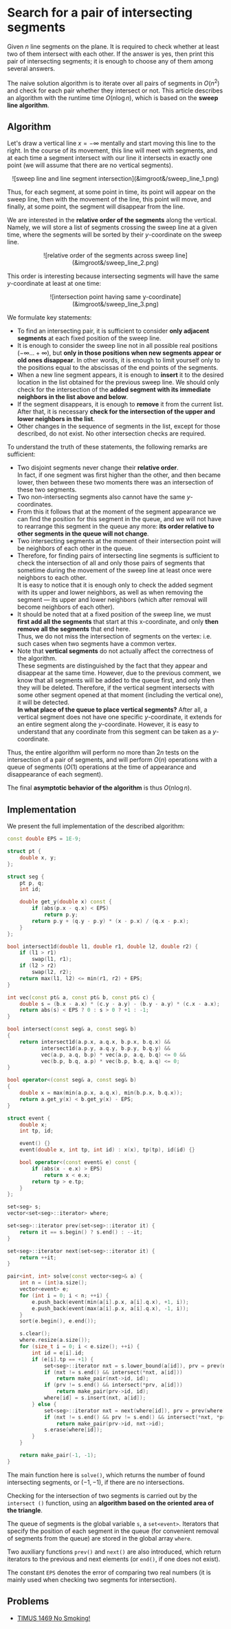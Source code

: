 <!--?title Search for a pair of intersecting segments -->

# Search for a pair of intersecting segments

Given $n$ line segments on the plane. It is required to check whether at least two of them intersect with each other.
If the answer is yes, then print this pair of intersecting segments; it is enough to choose any of them among several answers.

The naive solution algorithm is to iterate over all pairs of segments in $O(n^2)$ and check for each pair whether they intersect or not. This article describes an algorithm with the runtime time $O(n \log n)$, which is based on the **sweep line algorithm**.

## Algorithm

Let's draw a vertical line $x = -\infty$ mentally and start moving this line to the right.
In the course of its movement, this line will meet with segments, and at each time a segment intersect with our line it intersects in exactly one point (we will assume that there are no vertical segments).

<center>![sweep line and line segment intersection](&imgroot&/sweep_line_1.png)</center>

Thus, for each segment, at some point in time, its point will appear on the sweep line, then with the movement of the line, this point will move, and finally, at some point, the segment will disappear from the line.

We are interested in the **relative order of the segments** along the vertical.
Namely, we will store a list of segments crossing the sweep line at a given time, where the segments will be sorted by their $y$-coordinate on the sweep line.

<center>![relative order of the segments across sweep line](&imgroot&/sweep_line_2.png)</center>

This order is interesting because intersecting segments will have the same $y$-coordinate at least at one time:

<center>![intersection point having same y-coordinate](&imgroot&/sweep_line_3.png)</center>

We formulate key statements:

  - To find an intersecting pair, it is sufficient to consider **only adjacent segments** at each fixed position of the sweep line.
  - It is enough to consider the sweep line not in all possible real positions $(-\infty \ldots +\infty)$, but **only in those positions when new segments appear or old ones disappear**. In other words, it is enough to limit yourself only to the positions equal to the abscissas of the end points of the segments.
  - When a new line segment appears, it is enough to **insert** it to the desired location in the list obtained for the previous sweep line. We should only check for the intersection of the **added segment with its immediate neighbors in the list above and below**.
  - If the segment disappears, it is enough to **remove** it from the current list. After that, it is necessary **check for the intersection of the upper and lower neighbors in the list**.
  - Other changes in the sequence of segments in the list, except for those described, do not exist. No other intersection checks are required.

To understand the truth of these statements, the following remarks are sufficient:

  - Two disjoint segments never change their **relative order**.<br>
    In fact, if one segment was first higher than the other, and then became lower, then between these two moments there was an intersection of these two segments.
  - Two non-intersecting segments also cannot have the same $y$-coordinates.
  - From this it follows that at the moment of the segment appearance we can find the position for this segment in the queue, and we will not have to rearrange this segment in the queue any more: **its order relative to other segments in the queue will not change**.
  - Two intersecting segments at the moment of their intersection point will be neighbors of each other in the queue.
  - Therefore, for finding pairs of intersecting line segments is sufficient to check the intersection of all and only those pairs of segments that sometime during the movement of the sweep line at least once were neighbors to each other. <br>
    It is easy to notice that it is enough only to check the added segment with its upper and lower neighbors, as well as when removing the segment — its upper and lower neighbors (which after removal will become neighbors of each other).<br>
  - It should be noted that at a fixed position of the sweep line, we must **first add all the segments** that start at this x-coordinate, and only **then remove all the segments** that end here.<br>
    Thus, we do not miss the intersection of segments on the vertex: i.e. such cases when two segments have a common vertex.
  - Note that **vertical segments** do not actually affect the correctness of the algorithm.<br>
    These segments are distinguished by the fact that they appear and disappear at the same time. However, due to the previous comment, we know that all segments will be added to the queue first, and only then they will be deleted. Therefore, if the vertical segment intersects with some other segment opened at that moment (including the vertical one), it will be detected.<br>
    **In what place of the queue to place vertical segments?** After all, a vertical segment does not have one specific $y$-coordinate, it extends for an entire segment along the $y$-coordinate. However, it is easy to understand that any coordinate from this segment can be taken as a $y$-coordinate.

Thus, the entire algorithm will perform no more than $2n$ tests on the intersection of a pair of segments, and will perform $O(n)$ operations with a queue of segments ($O(1)$ operations at the time of appearance and disappearance of each segment).

The final **asymptotic behavior of the algorithm** is thus $O(n \log n)$.

## Implementation

We present the full implementation of the described algorithm:

```cpp
const double EPS = 1E-9;

struct pt {
    double x, y;
};

struct seg {
    pt p, q;
    int id;

    double get_y(double x) const {
        if (abs(p.x - q.x) < EPS)
            return p.y;
        return p.y + (q.y - p.y) * (x - p.x) / (q.x - p.x);
    }
};

bool intersect1d(double l1, double r1, double l2, double r2) {
    if (l1 > r1)
        swap(l1, r1);
    if (l2 > r2)
        swap(l2, r2);
    return max(l1, l2) <= min(r1, r2) + EPS;
}

int vec(const pt& a, const pt& b, const pt& c) {
    double s = (b.x - a.x) * (c.y - a.y) - (b.y - a.y) * (c.x - a.x);
    return abs(s) < EPS ? 0 : s > 0 ? +1 : -1;
}

bool intersect(const seg& a, const seg& b)
{
    return intersect1d(a.p.x, a.q.x, b.p.x, b.q.x) &&
           intersect1d(a.p.y, a.q.y, b.p.y, b.q.y) &&
           vec(a.p, a.q, b.p) * vec(a.p, a.q, b.q) <= 0 &&
           vec(b.p, b.q, a.p) * vec(b.p, b.q, a.q) <= 0;
}

bool operator<(const seg& a, const seg& b)
{
    double x = max(min(a.p.x, a.q.x), min(b.p.x, b.q.x));
    return a.get_y(x) < b.get_y(x) - EPS;
}

struct event {
    double x;
    int tp, id;

    event() {}
    event(double x, int tp, int id) : x(x), tp(tp), id(id) {}

    bool operator<(const event& e) const {
        if (abs(x - e.x) > EPS)
            return x < e.x;
        return tp > e.tp;
    }
};

set<seg> s;
vector<set<seg>::iterator> where;

set<seg>::iterator prev(set<seg>::iterator it) {
    return it == s.begin() ? s.end() : --it;
}

set<seg>::iterator next(set<seg>::iterator it) {
    return ++it;
}

pair<int, int> solve(const vector<seg>& a) {
    int n = (int)a.size();
    vector<event> e;
    for (int i = 0; i < n; ++i) {
        e.push_back(event(min(a[i].p.x, a[i].q.x), +1, i));
        e.push_back(event(max(a[i].p.x, a[i].q.x), -1, i));
    }
    sort(e.begin(), e.end());

    s.clear();
    where.resize(a.size());
    for (size_t i = 0; i < e.size(); ++i) {
        int id = e[i].id;
        if (e[i].tp == +1) {
            set<seg>::iterator nxt = s.lower_bound(a[id]), prv = prev(nxt);
            if (nxt != s.end() && intersect(*nxt, a[id]))
                return make_pair(nxt->id, id);
            if (prv != s.end() && intersect(*prv, a[id]))
                return make_pair(prv->id, id);
            where[id] = s.insert(nxt, a[id]);
        } else {
            set<seg>::iterator nxt = next(where[id]), prv = prev(where[id]);
            if (nxt != s.end() && prv != s.end() && intersect(*nxt, *prv))
                return make_pair(prv->id, nxt->id);
            s.erase(where[id]);
        }
    }

    return make_pair(-1, -1);
}
```

The main function here is `solve()`, which returns the number of found intersecting segments, or $(-1, -1)$, if there are no intersections.

Checking for the intersection of two segments is carried out by the `intersect ()` function, using an **algorithm based on the oriented area of the triangle**.

The queue of segments is the global variable `s`, a `set<event>`. Iterators that specify the position of each segment in the queue (for convenient removal of segments from the queue) are stored in the global array `where`.

Two auxiliary functions `prev()` and `next()` are also introduced, which return iterators to the previous and next elements (or `end()`, if one does not exist).

The constant `EPS` denotes the error of comparing two real numbers (it is mainly used when checking two segments for intersection).

## Problems
 * [TIMUS 1469 No Smoking!](https://acm.timus.ru/problem.aspx?space=1&num=1469)
